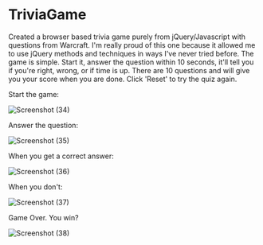 # TriviaGame
Created a browser based trivia game purely from jQuery/Javascript with questions from Warcraft. I'm really proud of this one because it allowed me to use jQuery methods and techniques in ways I've never tried before. The game is simple. Start it,
answer the question within 10 seconds, it'll tell you if you're right, wrong, or if time is up. There are 10 questions and will give you your score when you are done. Click 'Reset' to try the quiz again.

Start the game:


![Screenshot (34)](https://user-images.githubusercontent.com/41662298/55848378-8a021d00-5b01-11e9-973d-441cd2b27da2.png)


Answer the question:


![Screenshot (35)](https://user-images.githubusercontent.com/41662298/55848385-8e2e3a80-5b01-11e9-873d-eb404328fc61.png)


When you get a correct answer: 


![Screenshot (36)](https://user-images.githubusercontent.com/41662298/55848392-971f0c00-5b01-11e9-8054-214cb272d571.png)


When you don't:


![Screenshot (37)](https://user-images.githubusercontent.com/41662298/55848399-9e461a00-5b01-11e9-8a71-57c94ca310cc.png)



Game Over. You win?


![Screenshot (38)](https://user-images.githubusercontent.com/41662298/55848402-a2723780-5b01-11e9-9784-78d3e6adaed7.png)






